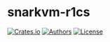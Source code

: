 # snarkvm-r1cs

[![Crates.io](https://img.shields.io/crates/v/snarkvm-r1cs.svg?color=neon)](https://crates.io/crates/snarkvm-r1cs)
[![Authors](https://img.shields.io/badge/authors-Aleo-orange.svg)](https://aleo.org)
[![License](https://img.shields.io/badge/License-Apache%202.0-blue.svg)](./LICENSE.md)
